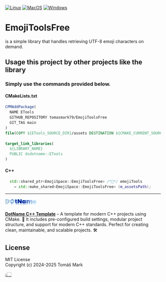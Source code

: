 [![Linux](https://github.com/tomasmark79/EmojiToolsFree/actions/workflows/linux.yml/badge.svg)](https://github.com/tomasmark79/EmojiToolsFree/actions/workflows/linux.yml)
[![MacOS](https://github.com/tomasmark79/EmojiToolsFree/actions/workflows/macos.yml/badge.svg)](https://github.com/tomasmark79/EmojiToolsFree/actions/workflows/macos.yml)
[![Windows](https://github.com/tomasmark79/EmojiToolsFree/actions/workflows/windows.yml/badge.svg)](https://github.com/tomasmark79/EmojiToolsFree/actions/workflows/windows.yml)  

# EmojiToolsFree

is a simple library that handles retrieving UTF-8 emoji characters on demand.

## Usage this project by other projects like the library

### Simply use the commands provided below.

  #### CMakeLists.txt

  ```cmake
  CPMAddPackage(
    NAME ETools
    GITHUB_REPOSITORY tomasmark79/EmojiToolsFree
    GIT_TAG main
  )
  file(COPY ${ETools_SOURCE_DIR}/assets DESTINATION ${CMAKE_CURRENT_SOURCE_DIR})

  target_link_libraries(
    ${LIBRARY_NAME}
    PUBLIC dsdotname::ETools
  )
  ```

  #### C++

  ```cpp
    std::shared_ptr<EmojiSpace::EmojiToolsFree> /*💋*/ emojiTools
      = std::make_shared<EmojiSpace::EmojiToolsFree> (m_assetsPath);
  ```

---

<img src="assets/logo.png" alt="DotNameCpp Logo" width="20%">

**[DotName C++ Template](https://github.com/tomasmark79/DotNameCppFree)** – A template for modern C++ projects using CMake. 🚀 It includes pre-configured build settings, modular project structure, and support for modern C++ standards. Perfect for creating clean, maintainable, and scalable projects. 🛠️

## License

MIT License  
Copyright (c) 2024-2025 Tomáš Mark

[👆🏻](#EmojiToolsFree)